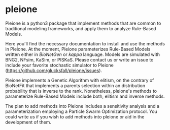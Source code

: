 # pleione

Pleione is a python3 package that implement methods that are common to
traditional modeling frameworks, and apply them to analyze Rule-Based Models.

Here you'll find the necessary documentation to install and use the methods in
Pleione. At the moment, Pleione parameterizes Rule-Based Models written
either in *BioNetGen* or *kappa* language. Models are simulated with BNG2, 
NFsim, KaSim, or PISKaS. Please contact us or write an issue to include your
favorite stochastic simulator to Pleione (https://github.com/glucksfall/pleione/issues).

Pleione implements a Genetic Algorithm with elitism, on the
contrary of BioNetFit that implements a parents selection within
an distribution probability that is inverse to the rank. Nonetheless, pleione's
methods to parameterize Rule-Based Models include both, elitism and inverse methods.

The plan to add methods into Pleione includes a sensitivity analysis and a
parameterization employing a Particle Swarm Optimization protocol. You
could write us if you wish to add methods into pleione or aid in the development
of them.
